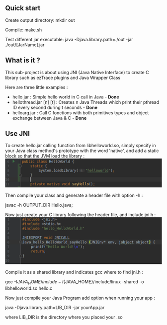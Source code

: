 ## Quick start
Create output directory:
mkdir out

Compile:
make.sh

Test different jar executable:
java -Djava.library.path=./out -jar ./out/\[JarName\].jar

## What is it ?
This sub-project is about using JNI (Java Native Interface) to create C library such as ezTrace plugins
and Java Wrapper Class

Here are three little examples : 
* hello.jar : Simple hello world in C call in Java - **Done**
* hellothread.jar \[n\] \[t\] : Creates n Java Threads which print their pthread ID every second during t seconds - **Done** 
* helloarg.jar : Call C fonctions with both primitives types and object exchange between Java & C - **Done**

## Use JNI
To create hello.jar calling function from libhelloworld.so, simply specify in your Java class method's prototype with
the word 'native', and add a static block so that the JVM load the library : 
![](doc/screen1.png)

Then compile your class and generate a header file with option -h :

javac -h OUTPUT_DIR Hello.java;

Now just create your C library following the header file, and include jni.h :
![](doc/screen2.png)

Compile it as a shared library and indicates gcc where to find jni.h :

gcc -I${JAVA_HOME}/include -I${JAVA_HOME}/include/linux -shared -o libhelloworld.so hello.c

Now just compile your Java Program add option when running your app :

java -Djava.library.path=LIB_DIR -jar yourApp.jar

where LIB_DIR is the directory where you placed your .so
